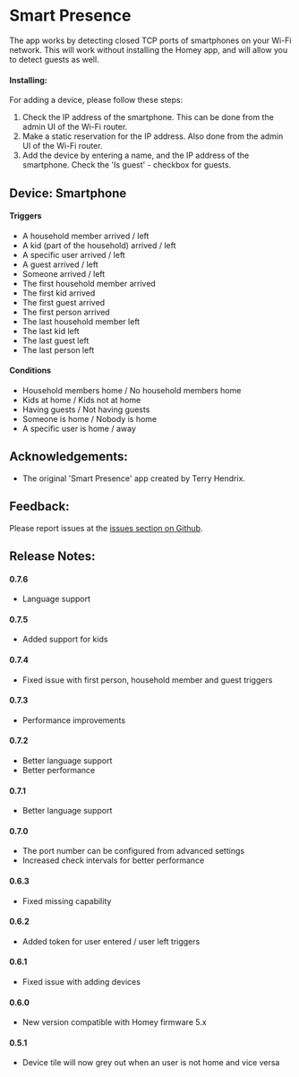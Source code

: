 # Smart Presence

The app works by detecting closed TCP ports of smartphones on your Wi-Fi network. This will work without installing the Homey app, and will allow you to detect guests as well.


#### Installing:

For adding a device, please follow these steps:

1. Check the IP address of the smartphone. This can be done from the admin UI of the Wi-Fi router.
2. Make a static reservation for the IP address.  Also done from the admin UI of the Wi-Fi router.
3. Add the device by entering a name, and the IP address of the smartphone.  Check the 'Is guest' - checkbox for guests.


## Device: Smartphone

#### Triggers

- A household member arrived / left
- A kid (part of the household) arrived / left
- A specific user arrived / left
- A guest arrived / left
- Someone arrived / left
- The first household member arrived
- The first kid arrived
- The first guest arrived
- The first person arrived
- The last household member left
- The last kid left
- The last guest left
- The last person left

#### Conditions

- Household members home / No household members home
- Kids at home / Kids not at home
- Having guests / Not having guests
- Someone is home / Nobody is home
- A specific user is home / away


## Acknowledgements:

- The original 'Smart Presence' app created by Terry Hendrix.

## Feedback:

Please report issues at the [issues section on Github](https://github.com/balmli/homey-smartpresence/issues).

## Release Notes:

#### 0.7.6

- Language support

#### 0.7.5

- Added support for kids

#### 0.7.4

- Fixed issue with first person, household member and guest triggers

#### 0.7.3

- Performance improvements

#### 0.7.2

- Better language support
- Better performance

#### 0.7.1

- Better language support

#### 0.7.0

- The port number can be configured from advanced settings
- Increased check intervals for better performance

#### 0.6.3

- Fixed missing capability

#### 0.6.2

- Added token for user entered / user left triggers

#### 0.6.1

- Fixed issue with adding devices

#### 0.6.0

- New version compatible with Homey firmware 5.x

#### 0.5.1

- Device tile will now grey out when an user is not home and vice versa
